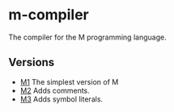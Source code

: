 # m-compiler

The compiler for the M programming language.

## Versions

- [M1](M1) The simplest version of M
- [M2](M2) Adds comments.
- [M3](M3) Adds symbol literals.
